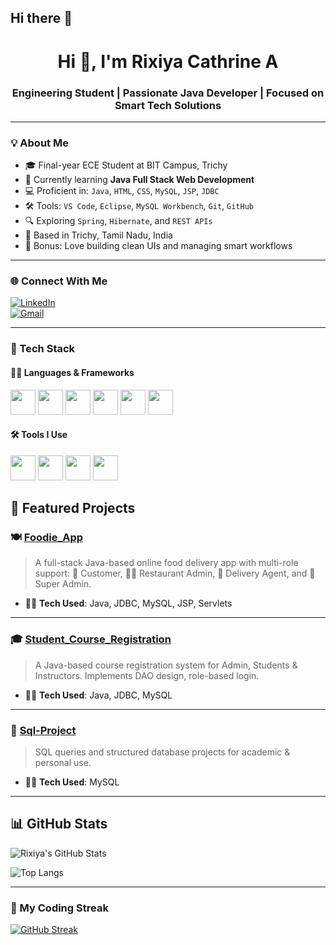 ## Hi there 👋

<!--
**RIXIYACATHRINE/RIXIYACATHRINE** is a ✨ _special_ ✨ repository because its `README.md` (this file) appears on your GitHub profile.

Here are some ideas to get you started:

- 🔭 I’m currently working on ...
- 🌱 I’m currently learning ...
- 👯 I’m looking to collaborate on ...
- 🤔 I’m looking for help with ...
- 💬 Ask me about ...
- 📫 How to reach me: ...
- 😄 Pronouns: ...
- ⚡ Fun fact: ...
-->
<h1 align="center">Hi 👋, I'm Rixiya Cathrine A</h1>
<h3 align="center">Engineering Student | Passionate Java Developer | Focused on Smart Tech Solutions</h3>

---

### 💡 About Me

- 🎓 Final-year ECE Student at BIT Campus, Trichy  
- 🌱 Currently learning **Java Full Stack Web Development**  
- 💻 Proficient in: `Java`, `HTML`, `CSS`, `MySQL`, `JSP`, `JDBC`  
- 🛠 Tools: `VS Code`, `Eclipse`, `MySQL Workbench`, `Git`, `GitHub`  
- 🔍 Exploring `Spring`, `Hibernate`, and `REST APIs`  
- 📍 Based in Trichy, Tamil Nadu, India  
- 🎨 Bonus: Love building clean UIs and managing smart workflows  

---

### 🌐 Connect With Me

[![LinkedIn](https://img.shields.io/badge/-LinkedIn-0077B5?style=flat-square&logo=linkedin&logoColor=white)](https://www.linkedin.com/in/rixiyacathrine)  
[![Gmail](https://img.shields.io/badge/-Gmail-D14836?style=flat-square&logo=gmail&logoColor=white)](mailto:Cathrinerixiya101@gmail.com)

---

### 🧰 Tech Stack

#### 👨‍💻 Languages & Frameworks
<p align="left">
  <img src="https://cdn.jsdelivr.net/gh/devicons/devicon/icons/java/java-original.svg" width="40" />
  <img src="https://cdn.jsdelivr.net/gh/devicons/devicon/icons/mysql/mysql-original.svg" width="40" />
  <img src="https://cdn.jsdelivr.net/gh/devicons/devicon/icons/html5/html5-original.svg" width="40" />
  <img src="https://cdn.jsdelivr.net/gh/devicons/devicon/icons/css3/css3-original.svg" width="40" />
  <img src="https://cdn.jsdelivr.net/gh/devicons/devicon/icons/hibernate/hibernate-plain.svg" width="40" />
  <img src="https://cdn.jsdelivr.net/gh/devicons/devicon/icons/spring/spring-original.svg" width="40" />
</p>

#### 🛠 Tools I Use
<p align="left">
  <img src="https://cdn.jsdelivr.net/gh/devicons/devicon/icons/git/git-original.svg" width="40" />
  <img src="https://cdn.jsdelivr.net/gh/devicons/devicon/icons/github/github-original.svg" width="40" />
  <img src="https://cdn.jsdelivr.net/gh/devicons/devicon/icons/vscode/vscode-original.svg" width="40" />
  <img src="https://cdn.jsdelivr.net/gh/devicons/devicon/icons/eclipse/eclipse-original.svg" width="40" />
</p>


## 📌 Featured Projects

### 🍽️ [Foodie_App](https://github.com/JerishRaj/Foodie_App)
> A full-stack Java-based online food delivery app with multi-role support:
> 👤 Customer, 🧑‍🍳 Restaurant Admin, 🚚 Delivery Agent, and 🔐 Super Admin.
- 🧑‍💻 **Tech Used**: Java, JDBC, MySQL, JSP, Servlets

---

### 🎓 [Student_Course_Registration](https://github.com/JerishRaj/Student_Course_Registration)
> A Java-based course registration system for Admin, Students & Instructors. Implements DAO design, role-based login.
- 🧑‍💻 **Tech Used**: Java, JDBC, MySQL

---

### 💾 [Sql-Project](https://github.com/JerishRaj/Sql-Project)
> SQL queries and structured database projects for academic & personal use.
- 🧑‍💻 **Tech Used**: MySQL

---

## 📊 GitHub Stats
![Rixiya's GitHub Stats](https://github-readme-stats.vercel.app/api?username=RIXIYACATHRINE&show_icons=true&theme=tokyonight)

![Top Langs](https://github-readme-stats.vercel.app/api/top-langs/?username=RIXIYACATHRINE&layout=compact&theme=tokyonight)

---


### 🔁 My Coding Streak

[![GitHub Streak](https://github-readme-streak-stats.herokuapp.com/?user=RIXIYACATHRINE&theme=react&border_radius=5&date_format=M%20j%5B%2C%20Y%5D)](https://github.com/RIXIYACATHRINE)



